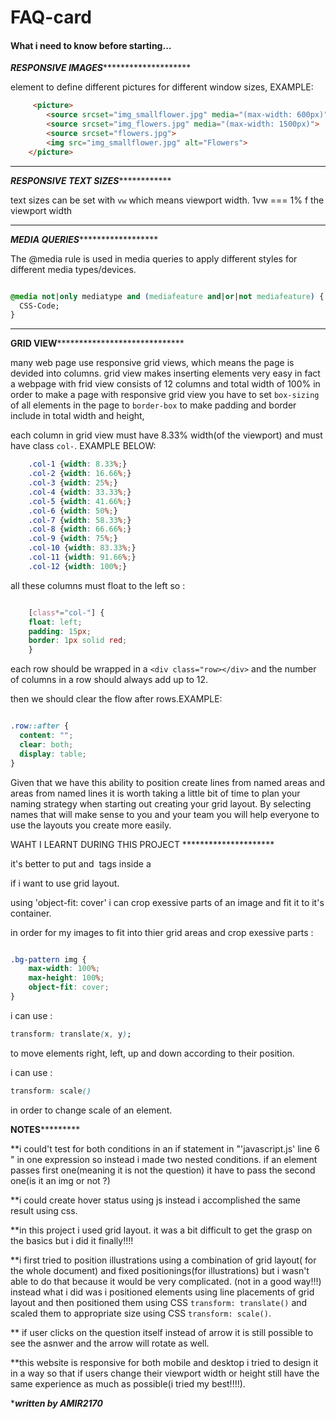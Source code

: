 # FAQ-card


#### What i need to know before starting...

*****************RESPONSIVE IMAGES*************************************

<picture> element to define different pictures for different window sizes, EXAMPLE:

```html
	 <picture>
  		<source srcset="img_smallflower.jpg" media="(max-width: 600px)">
  		<source srcset="img_flowers.jpg" media="(max-width: 1500px)">
  		<source srcset="flowers.jpg">
  		<img src="img_smallflower.jpg" alt="Flowers">
	</picture> 

```

**************************************************************************

*********************RESPONSIVE TEXT SIZES*********************************

text sizes can be set with `vw` which means viewport width.
1vw === 1% f the viewport width

**************************************************************************

*********************MEDIA QUERIES***************************************

The @media rule is used in media queries to apply different styles for different media types/devices.

```CSS

@media not|only mediatype and (mediafeature and|or|not mediafeature) {
  CSS-Code;
}

```

**************************************************************************


******************GRID VIEW***********************************************

many web page use responsive grid views, which means the page is devided into columns. grid view makes inserting elements very easy in fact a webpage with frid view consists of  12 columns and total width of 
100% in order to make a page with responsive grid view you have to set `box-sizing` of all elements in the page to `border-box` to make padding and border include in total width and height,

each column in grid view must have 8.33% width(of the viewport) and must have class `col-`. EXAMPLE BELOW:

```CSS
	.col-1 {width: 8.33%;}
	.col-2 {width: 16.66%;}
	.col-3 {width: 25%;}
	.col-4 {width: 33.33%;}
	.col-5 {width: 41.66%;}
	.col-6 {width: 50%;}
	.col-7 {width: 58.33%;}
	.col-8 {width: 66.66%;}
	.col-9 {width: 75%;}
	.col-10 {width: 83.33%;}
	.col-11 {width: 91.66%;}
	.col-12 {width: 100%;}
```

all these columns must float to the left so :

```CSS

	[class*="col-"] {
  	float: left;
  	padding: 15px;
  	border: 1px solid red;
	}

```

each row should be wrapped in a `<div class="row></div>` and the number of columns in a row should always add up to 12.

then we should clear the flow after rows.EXAMPLE:

```CSS	

.row::after {
  content: "";
  clear: both;
  display: table;
}

```

Given that we have this ability to position create lines from named areas and areas from named lines it is worth taking a little bit of time to plan your naming strategy when 
starting out creating your grid layout.  By selecting names that will make sense to you and your team you will help everyone to use the layouts you create more easily.


WAHT I LEARNT DURING THIS PROJECT  *********************

it's better to put <picture> and <img> tags inside a <div> if i want to use grid layout.

using 'object-fit: cover' i can crop exessive parts of an image and fit it to it's container.

in order for my images to fit into thier grid areas and crop exessive parts :

````CSS

.bg-pattern img {
    max-width: 100%;
    max-height: 100%;
    object-fit: cover;
}

```` 

i can use :

```CSS 
transform: translate(x, y);
```

to move elements right, left, up and down according to their position.


i can use :

```CSS
transform: scale()
```

in order to change scale of an element.

**************************NOTES***********************************

**i could't test for both conditions in an if statement in "'javascript.js' line 6 " in one expression so instead i made two nested conditions.
if an element passes first one(meaning it is not the question) it have to pass the second one(is it an img or not ?) 


**i could create hover status using js instead i accomplished the same result using css.

**in this project i used grid layout. it was a bit difficult to get the grasp on the basics but i did it finally!!!!

**i first tried to position illustrations using a combination of grid layout( for the whole document) and fixed positionings(for illustrations) 
but i wasn't able to do that because it would be very complicated. (not in a good way!!!)
instead what i did was i positioned elements using line placements of grid layout and then positioned them using CSS `transform: translate()` and scaled them
to appropriate size using CSS `transform: scale()`.

** if user clicks on the question itself instead of arrow it is still possible to see the asnwer and the arrow will rotate as well.

**this website is responsive for both mobile and desktop i tried to design it in a way so that if users change their viewport 
width or height still have the same experience as much as possible(i tried my best!!!!).


**************************written by AMIR2170*************************
